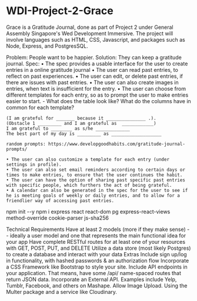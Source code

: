 # WDI-Project-2-Grace
Grace is a Gratitude Journal, done as part of Project 2 under General Assembly Singapore's Wed Development Immersive. The project will involve languages such as HTML, CSS, Javascript, and packages such as Node, Express, and PostgresSQL. 

Problem: People want to be happier.
Solution: They can keep a gratitude journal.
Spec: 
    • The spec provides a usable interface for the user to create entries in a online gratitude journal 
    • The user can read past entries, to reflect on past experiences. 
    • The user can edit, or delete past entries, if there are issues with past entries. 
    • The user can also create images in entries, when text is insufficient for the entry.
    • The user can choose from different templates for each entry, so as to prompt the user to make entries easier to start. - What does the table look like​? What do the columns have in common for each template?

    (I am grateful for _______ because it _______________ .). 
    (Obstacle 1 _________ and I am grateful as  ____________)
    I am grateful to ________ as s/he _____________
    The best part of my day is _________ as ___________________

    random prompts: https://www.developgoodhabits.com/gratitude-journal-prompts/

    • The user can also customize a template for each entry (under settings in profile).
    • The user can also set email reminders according to certain days or times to make entries, to ensure that the user continues the habit.
    • The user can have the option of sharing past specific past entries with specific people, which furthers the act of being grateful.
    • A calendar can also be generated in the spec for the user to see if he is meeting goals of weekly or daily entries, and to allow for a friendlier way of accessing past entries.

npm init --y
npm i express react react-dom pg express-react-views method-override cookie-parser js-sha256

Technical Requirements
Have at least 2 models (more if they make sense) -- ideally a user model and one that represents the main functional idea for your app
Have complete RESTful routes for at least one of your resources with GET, POST, PUT, and DELETE
Utilize a data store (most likely Postgres) to create a database and interact with your data
Extras
Include sign up/log in functionality, with hashed passwords & an authorization flow
Incorporate a CSS Framework like Bootstrap to style your site.
Include API endpoints in your application. That means, have some /api/ name-spaced routes that return JSON data.
Incorporate an External API. Examples include Yelp, Tumblr, Facebook, and others on Mashape.
Allow Image Upload. Using the Multer package and a service like Cloudinary.
